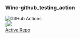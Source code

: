 ### Winc-github_testing_action

![GitHub Actions](https://img.shields.io/badge/github%20actions-%232671E5.svg?style=for-the-badge&logo=githubactions&logoColor=white)  
[![](https://github.com/hwk246/Winc-github_testing_action/actions/workflows/run-test.yml/badge.svg)  
[Active Repo](https://github.com/hwk246/Winc-github_testing_action) 
